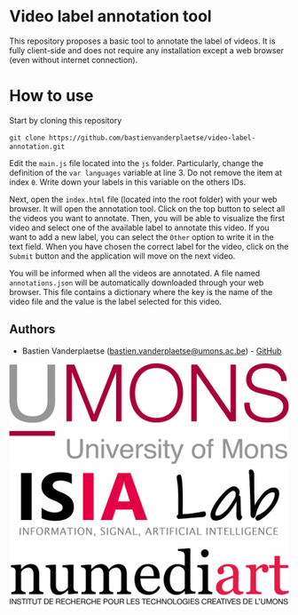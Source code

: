 # Video label annotation tool

This repository proposes a basic tool to annotate the label of videos. It is fully client-side and does not require any installation except a web browser (even without internet connection).

# How to use

Start by cloning this repository
```
git clone https://github.com/bastienvanderplaetse/video-label-annotation.git
```

Edit the `main.js` file located into the `js` folder. Particularly, change the definition of the `var languages` variable at line 3. Do not remove the item at index `0`. Write down your labels in this variable on the others IDs. 

Next, open the `index.html` file (located into the root folder) with your web browser. It will open the annotation tool. Click on the top button to select all the videos you want to annotate. Then, you will be able to visualize the first video and select one of the available label to annotate this video. If you want to add a new label, you can select the `Other` option to write it in the text field. When you have chosen the correct label for the video, click on the `Submit` button and the application will move on the next video.

You will be informed when all the videos are annotated. A file named `annotations.json` will be automatically downloaded through your web browser. This file contains a dictionary where the key is the name of the video file and the value is the label selected for this video.

## Authors
* Bastien Vanderplaetse (bastien.vanderplaetse@umons.ac.be) - [GitHub](https://github.com/bastienvanderplaetse)

![UMONS](./images/UMONS-EN-rvb.png)![ISIA](./images/ISIA-logo.png)![NUMEDIART](./images/numediart.png)
